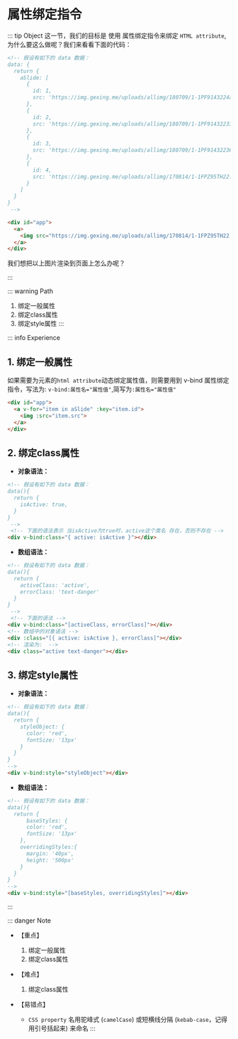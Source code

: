 # 属性绑定指令

::: tip Object
这一节，我们的目标是 使用 属性绑定指令来绑定 `HTML attribute`,为什么要这么做呢？我们来看看下面的代码：

```html
<!-- 假设有如下的 data 数据：
data: {
  return {
    aSlide: [
      {
        id: 1,
        src: 'https://img.gexing.me/uploads/allimg/180709/1-1PF9143224a5.jpg'
      },
      {
        id: 2,
        src: 'https://img.gexing.me/uploads/allimg/180709/1-1PF9143223396.jpg'
      },
      {
        id: 3,
        src: 'https://img.gexing.me/uploads/allimg/180709/1-1PF9143223642.jpg'
      },
      {
        id: 4,
        src: 'https://img.gexing.me/uploads/allimg/170814/1-1FPZ95TH22.jpg'
      }
    ]
  }
}
 -->

<div id="app">
  <a>
    <img src="https://img.gexing.me/uploads/allimg/170814/1-1FPZ95TH22.jpg">
  </a>
</div>

```

 我们想把以上图片渲染到页面上怎么办呢？

:::

::: warning Path

1. 绑定一般属性
2. 绑定class属性
3. 绑定style属性
:::

::: info Experience

## 1. 绑定一般属性

如果需要为元素的`html attribute`动态绑定属性值，则需要用到 v-bind 属性绑定指令，写法为: `v-bind:属性名="属性值"`,简写为`:属性名="属性值"`

```html
<div id="app">
  <a v-for="item in aSlide" :key="item.id">
    <img :src="item.src">
  </a>
</div>
```

## 2. 绑定class属性

* **对象语法：**

```html
<!-- 假设有如下的 data 数据：
data(){
  return {
    isActive: true,
  }
}
 -->
 <!-- 下面的语法表示 当isActive为true时，active这个类名 存在，否则不存在 -->
<div v-bind:class="{ active: isActive }"></div>
```

* **数组语法：**

```html
<!-- 假设有如下的 data 数据：
data(){
  return {
    activeClass: 'active',
    errorClass: 'text-danger'
  }
}
 -->
 <!-- 下面的语法 -->
<div v-bind:class="[activeClass, errorClass]"></div>
<!-- 数组中的对象语法 -->
<div :class="[{ active: isActive }, errorClass]"></div>
<!-- 渲染为:  -->
<div class="active text-danger"></div>
```

## 3. 绑定style属性

* **对象语法：**

```html
<!-- 假设有如下的 data 数据：
data(){
  return {
    styleObject: {
      color: 'red',
      fontSize: '13px'
    }
  }
}
-->
<div v-bind:style="styleObject"></div>
```

* **数组语法：**

```html
<!-- 假设有如下的 data 数据：
data(){
  return {
      baseStyles: {
      color: 'red',
      fontSize: '13px'
    },
    overridingStyles:{
      margin: '40px',
      height: '500px'
    }
  }
}
-->
<div v-bind:style="[baseStyles, overridingStyles]"></div>
```

:::

::: danger Note

* 【重点】

  1. 绑定一般属性
  2. 绑定class属性

* 【难点】
  1. 绑定class属性
  
* 【易错点】
  * `CSS property` 名用驼峰式 (`camelCase`) 或短横线分隔 (`kebab-case`，记得用引号括起来) 来命名
:::
